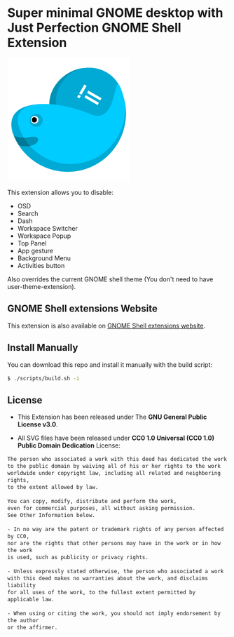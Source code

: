 # Super minimal GNOME desktop with Just Perfection GNOME Shell Extension

![Just Perfection GNOME Shell Extension Logo](bin/top.svg)

This extension allows you to disable:

- OSD
- Search
- Dash
- Workspace Switcher
- Workspace Popup
- Top Panel
- App gesture
- Background Menu
- Activities button

Also overrides the current GNOME shell theme (You don't need to have user-theme-extension).

## GNOME Shell extensions Website

This extension is also available on [GNOME Shell extensions website](https://extensions.gnome.org/extension/3843/just-perfection/).

## Install Manually

You can download this repo and install it manually with the build script:

```bash
$ ./scripts/build.sh -i
```

## License

- This Extension has been released under The **GNU General Public License v3.0**.

- All SVG files have been released under **CC0 1.0 Universal (CC0 1.0)
  Public Domain Dedication** License:

```
The person who associated a work with this deed has dedicated the work
to the public domain by waiving all of his or her rights to the work
worldwide under copyright law, including all related and neighboring rights,
to the extent allowed by law.

You can copy, modify, distribute and perform the work,
even for commercial purposes, all without asking permission.
See Other Information below.

- In no way are the patent or trademark rights of any person affected by CC0,
nor are the rights that other persons may have in the work or in how the work
is used, such as publicity or privacy rights.

- Unless expressly stated otherwise, the person who associated a work
with this deed makes no warranties about the work, and disclaims liability
for all uses of the work, to the fullest extent permitted by applicable law.

- When using or citing the work, you should not imply endorsement by the author
or the affirmer.
```
